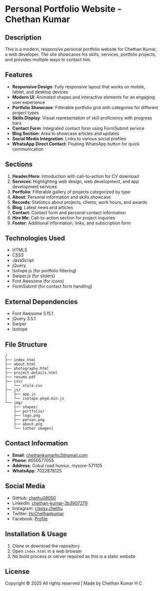 # Personal Portfolio Website - Chethan Kumar

## Description

This is a modern, responsive personal portfolio website for Chethan Kumar, a web developer. The site showcases his skills, services, portfolio projects, and provides multiple ways to contact him.

## Features

- **Responsive Design**: Fully responsive layout that works on mobile, tablet, and desktop devices
- **Modern UI**: Animated shapes and interactive elements for an engaging user experience
- **Portfolio Showcase**: Filterable portfolio grid with categories for different project types
- **Skills Display**: Visual representation of skill proficiency with progress bars
- **Contact Form**: Integrated contact form using FormSubmit service
- **Blog Section**: Area to showcase articles and updates
- **Social Media Integration**: Links to various social profiles
- **WhatsApp Direct Contact**: Floating WhatsApp button for quick communication

## Sections

1. **Header/Hero**: Introduction with call-to-action for CV download
2. **Services**: Highlighting web design, web development, and app development services
3. **Portfolio**: Filterable gallery of projects categorized by type
4. **About**: Personal information and skills showcase
5. **Records**: Statistics about projects, clients, work hours, and awards
6. **Blog**: Latest news and articles
7. **Contact**: Contact form and personal contact information
8. **Hire Me**: Call-to-action section for project inquiries
9. **Footer**: Additional information, links, and subscription form

## Technologies Used

- HTML5
- CSS3
- JavaScript
- jQuery
- Isotope.js (for portfolio filtering)
- Swiper.js (for sliders)
- Font Awesome (for icons)
- FormSubmit (for contact form handling)

## External Dependencies

- Font Awesome 5.15.1
- jQuery 3.5.1
- Swiper
- Isotope

## File Structure

```
/
├── index.html
├── about.html
├── photography.html
├── project-details.html
├── resume.pdf
├── css/
│   └── style.css
├── js/
│   ├── app.js
│   └── isotope.pkgd.min.js
└── img/
    ├── shapes/
    ├── portfolio/
    ├── logo.png
    ├── person.png
    ├── about.png
    └── [other images]
```

## Contact Information

- **Email**: chethankumarhc2@gmail.com
- **Phone**: 8050577055
- **Address**: Gokul road hunsur, mysore-571105
- **WhatsApp**: 7022878125

## Social Media

- GitHub: [chethu08050](https://github.com/chethu08050)
- LinkedIn: [chethan-kumar-3b3907279](https://www.linkedin.com/in/chethan-kumar-3b3907279)
- Instagram: [classy.chethu](https://www.instagram.com/classy.chethu)
- Twitter: [HcChethankumar](https://x.com/HcChethankumar)
- Facebook: [Profile](https://www.facebook.com/share/1DpTBwEZVu/)

## Installation & Usage

1. Clone or download the repository
2. Open `index.html` in a web browser
3. No build process or server required as this is a static website

## License

Copyright © 2025 All rights reserved | Made by Chethan Kumar H C
